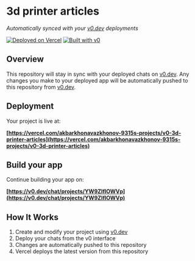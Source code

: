 # 3d printer articles

*Automatically synced with your [v0.dev](https://v0.dev) deployments*

[![Deployed on Vercel](https://img.shields.io/badge/Deployed%20on-Vercel-black?style=for-the-badge&logo=vercel)](https://vercel.com/akbarkhonavazkhonov-9315s-projects/v0-3d-printer-articles)
[![Built with v0](https://img.shields.io/badge/Built%20with-v0.dev-black?style=for-the-badge)](https://v0.dev/chat/projects/YW9ZlflOWVp)

## Overview

This repository will stay in sync with your deployed chats on [v0.dev](https://v0.dev).
Any changes you make to your deployed app will be automatically pushed to this repository from [v0.dev](https://v0.dev).

## Deployment

Your project is live at:

**[https://vercel.com/akbarkhonavazkhonov-9315s-projects/v0-3d-printer-articles](https://vercel.com/akbarkhonavazkhonov-9315s-projects/v0-3d-printer-articles)**

## Build your app

Continue building your app on:

**[https://v0.dev/chat/projects/YW9ZlflOWVp](https://v0.dev/chat/projects/YW9ZlflOWVp)**

## How It Works

1. Create and modify your project using [v0.dev](https://v0.dev)
2. Deploy your chats from the v0 interface
3. Changes are automatically pushed to this repository
4. Vercel deploys the latest version from this repository
